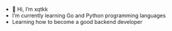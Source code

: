 - 👋 Hi, I’m xqtkk
- I’m currently learning Go and Python programming languages
- Learning how to become a good backend developer
<!---
suusslauaa/suusslauaa is a ✨ special ✨ repository because its `README.md` (this file) appears on your GitHub profile.
You can click the Preview link to take a look at your changes.
--->
